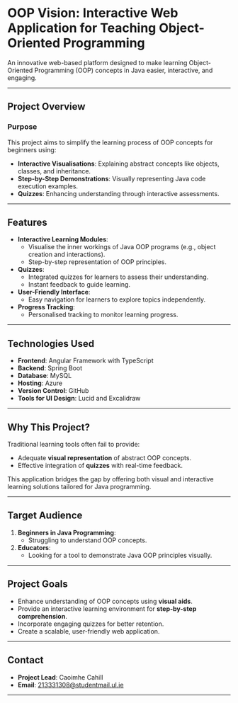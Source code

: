 # **OOP Vision: Interactive Web Application for Teaching Object-Oriented Programming**

An innovative web-based platform designed to make learning Object-Oriented Programming (OOP) concepts in Java easier, interactive, and engaging.

---

## **Project Overview**

### **Purpose**
This project aims to simplify the learning process of OOP concepts for beginners using:
- **Interactive Visualisations**: Explaining abstract concepts like objects, classes, and inheritance.
- **Step-by-Step Demonstrations**: Visually representing Java code execution examples.
- **Quizzes**: Enhancing understanding through interactive assessments.

---

## **Features**

- **Interactive Learning Modules**:
  - Visualise the inner workings of Java OOP programs (e.g., object creation and interactions).
  - Step-by-step representation of OOP principles.
- **Quizzes**:
  - Integrated quizzes for learners to assess their understanding.
  - Instant feedback to guide learning.
- **User-Friendly Interface**:
  - Easy navigation for learners to explore topics independently.
- **Progress Tracking**:
  - Personalised tracking to monitor learning progress.

---

## **Technologies Used**

- **Frontend**: Angular Framework with TypeScript
- **Backend**: Spring Boot
- **Database**: MySQL
- **Hosting**: Azure
- **Version Control**: GitHub
- **Tools for UI Design**: Lucid and Excalidraw

---

## **Why This Project?**

Traditional learning tools often fail to provide:
- Adequate **visual representation** of abstract OOP concepts.
- Effective integration of **quizzes** with real-time feedback.

This application bridges the gap by offering both visual and interactive learning solutions tailored for Java programming.

---

## **Target Audience**

1. **Beginners in Java Programming**:
   - Struggling to understand OOP concepts.
2. **Educators**:
   - Looking for a tool to demonstrate Java OOP principles visually.

---

## **Project Goals**

- Enhance understanding of OOP concepts using **visual aids**.
- Provide an interactive learning environment for **step-by-step comprehension**.
- Incorporate engaging quizzes for better retention.
- Create a scalable, user-friendly web application.

---

## **Contact**

- **Project Lead**: Caoimhe Cahill  
- **Email**: 213331308@studentmail.ul.ie  

---
